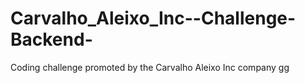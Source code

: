 # Carvalho_Aleixo_Inc--Challenge-Backend-
Coding challenge promoted by the  Carvalho Aleixo Inc company
gg